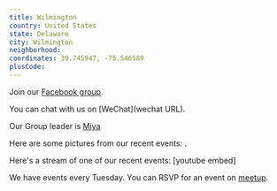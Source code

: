 ```yaml
---
title: Wilmington
country: United States
state: Delaware
city: Wilmington
neighborhood: 
coordinates: 39.745947, -75.546589
plusCode:
---
```

Join our [Facebook group](https://www.facebook.com/groups/fcc.wilmington.delaware).

You can chat with us on [WeChat](wechat URL).

Our Group leader is [Miya](freecodecamp.org/miya)

Here are some pictures from our recent events:
![]().

Here's a stream of one of our recent events:
[youtube embed]

We have events every Tuesday. You can RSVP for an event on [meetup](meetupurl).
